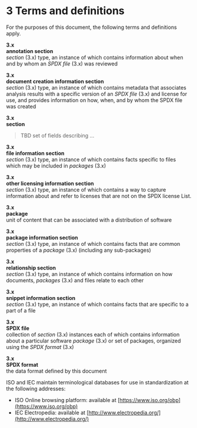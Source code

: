 # 3 Terms and definitions

For the purposes of this document, the following terms and definitions apply.

**3.x**  
**annotation section**  
*section* (3.x) type, an instance of which contains information about when and by whom an *SPDX file* (3.x) was reviewed

**3.x**  
**document creation information section**  
*section* (3.x) type, an instance of which contains metadata that associates analysis results with a specific version of an *SPDX file* (3.x) and license for use, and provides information on how, when, and by whom the SPDX file was created

**3.x**  
**section**  
> TBD set of fields describing ...

**3.x**  
**file information section**  
*section* (3.x) type, an instance of which contains facts specific to files which may be included in *packages* (3.x)

**3.x**  
**other licensing information section**  
*section* (3.x) type, an instance of which contains a way to capture information about and refer to licenses that are not on the SPDX license List.

**3.x**  
**package**  
unit of content that can be associated with a distribution of software

**3.x**  
**package information section**  
*section* (3.x) type, an instance of which contains facts that are common properties of a *package* (3.x) (including any sub-packages)

**3.x**  
**relationship section**  
*section* (3.x) type, an instance of which contains information on how documents, *packages* (3.x) and files relate to each other

**3.x**  
**snippet information section**  
*section* (3.x) type, an instance of which contains facts that are specific to a part of a file

**3.x**  
**SPDX file**  
collection of *section* (3.x) instances each of which contains information about a particular software *package* (3.x) or set of packages, organized using the *SPDX format* (3.x)

**3.x**  
**SPDX format**  
the data format defined by this document

ISO and IEC maintain terminological databases for use in standardization at the following addresses:

* ISO Online browsing platform: available at [https://www.iso.org/obp](https://www.iso.org/obp)
* IEC Electropedia: available at [http://www.electropedia.org/](http://www.electropedia.org/)
